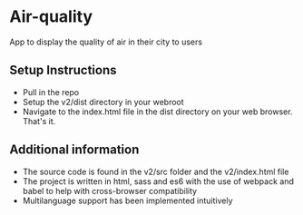 # Air-quality
App to display the quality of air in their city to users 
## Setup Instructions
* Pull in the repo
* Setup the v2/dist directory in your webroot
* Navigate to the index.html file in the dist directory on your web browser. That's it.

## Additional information
* The source code is found in the v2/src folder and the v2/index.html file
* The project is written in html, sass and es6 with the use of webpack and babel to help with cross-browser compatibility
* Multilanguage support has been implemented intuitively
